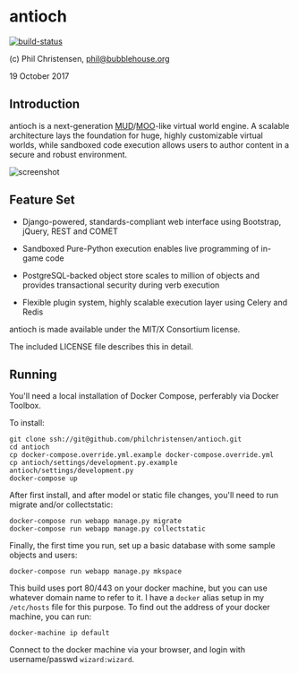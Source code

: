 antioch 
=======

[![build-status](https://travis-ci.org/django-salesforce/django-salesforce.svg?branch=master)](https://travis-ci.org/django-salesforce/django-salesforce)

(c) Phil Christensen, <phil@bubblehouse.org>

19 October 2017

Introduction
-------------

antioch is a next-generation [MUD](http://en.wikipedia.org/wiki/MUD)/[MOO](http://en.wikipedia.org/wiki/MOO)-like
virtual world engine. A scalable architecture lays the foundation for huge, highly customizable virtual worlds, while
sandboxed code execution allows users to author content in a secure and robust environment.

![screenshot](https://github.com/philchristensen/antioch/raw/master/doc/img/screenshot.png "Sample Screenshot")

Feature Set
-----------

* Django-powered, standards-compliant web interface using Bootstrap, jQuery, REST and COMET

* Sandboxed Pure-Python execution enables live programming of in-game code

* PostgreSQL-backed object store scales to million of objects and provides transactional security during verb execution

* Flexible plugin system, highly scalable execution layer using Celery and Redis


antioch is made available under the MIT/X Consortium license.

The included LICENSE file describes this in detail.

Running
--------

You'll need a local installation of Docker Compose, perferably via Docker Toolbox.

To install:

    git clone ssh://git@github.com/philchristensen/antioch.git
    cd antioch
    cp docker-compose.override.yml.example docker-compose.override.yml
    cp antioch/settings/development.py.example antioch/settings/development.py
    docker-compose up

After first install, and after model or static file changes, you'll need to run migrate
and/or collectstatic:

    docker-compose run webapp manage.py migrate
    docker-compose run webapp manage.py collectstatic

Finally, the first time you run, set up a basic database with some sample objects and users:

    docker-compose run webapp manage.py mkspace

This build uses port 80/443 on your docker machine, but you can use whatever domain name
to refer to it. I have a `docker` alias setup in my `/etc/hosts` file for this purpose.
To find out the address of your docker machine, you can run:

    docker-machine ip default

Connect to the docker machine via your browser, and login with username/passwd `wizard:wizard`.
